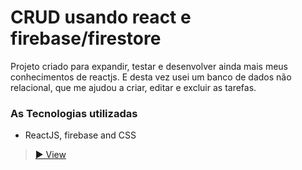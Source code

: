# CRUD usando react e firebase/firestore


Projeto criado para expandir, testar e desenvolver ainda mais meus conhecimentos
de reactjs. E desta vez usei um banco de dados não relacional, que
me ajudou a criar, editar e excluir as tarefas.


### As Tecnologias utilizadas

- ReactJS, firebase and CSS

>  [▶ View ](https://fastidious-semifreddo-4c1f31.netlify.app)
